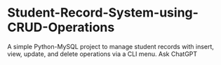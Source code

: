 # Student-Record-System-using-CRUD-Operations
A simple Python-MySQL project to manage student records with insert, view, update, and delete operations via a CLI menu.          Ask ChatGPT
